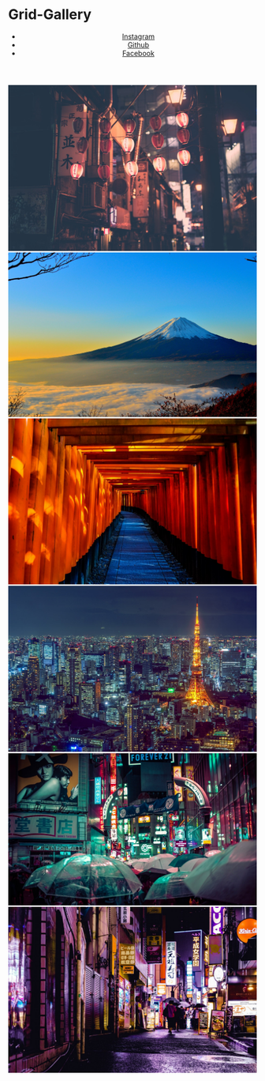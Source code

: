 # Grid-Gallery
<!DOCTYPE html>
<html lang="en">
<head>
    <meta charset="UTF-8">
    <meta name="viewport" content="width=device-width, initial-scale=1.0">
    <link href="https://fonts.googleapis.com/css?family=Poppins:400,500&display=swap" rel="stylesheet"/>
    <link rel="stylesheet" href="./style.css">
    
</head>
<body>
    <header>
        <nav class="nav-bar">
            <ul>
                <li class="nav-lists"><a href="https://www.instagram.com/hamza_ejaz777/">Instagram</a></li>
                <li class="nav-lists"><a href="https://github.com/hamzaejaz787">Github</a></li>
                <li class="nav-lists"><a href="https://www.facebook.com/hamza.scout.07">Facebook</a></li>
            </ul>
        </nav>
    </header>
    <section class="img__wrapper">
        <div class="wrapper img1">
            <img src="./Images/asia-japan-japanese-japanese-culture-590478.jpg" alt="asia-japan-japanese-japanese-culture">
        </div>
        <div class="wrapper img2">
            <img src="./Images/black-and-white-mountain-over-yellow-white-and-blue-sky-46253.jpg" alt="black-and-white-mountain-over-yellow-white-and-blue-sky">
        </div>
        <div class="wrapper img3">
            <img src="./Images/blue-orange-black-temple-96420.jpg" alt="blue-orange-black-temple">
        </div>
        <div class="wrapper img4">
            <img src="./Images/illuminated-tower-2614818.jpg" alt="illuminated-tower">
        </div>
        <div class="wrapper img5">
            <img src="./Images/people-near-buildings-during-nighttime-with-lights-2816903.jpg" alt="people-near-buildings-during-nighttime-with-lights">
        </div>
        <div class="wrapper img6">
            <img src="./Images/woman-walking-in-the-street-during-night-time-1134166.jpg" alt="woman-walking-in-the-street-during-night-time">
        </div>
    </section>
</body>
</html>
